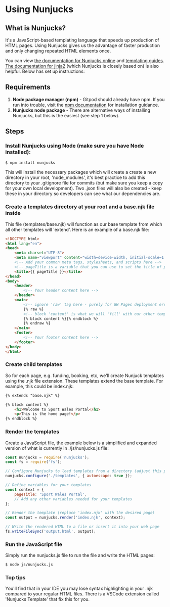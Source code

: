 # Using Nunjucks

## What is Nunjucks? 

It's a JavaScript-based templating language that speeds up production of HTML pages. Using Nunjucks gives us the advantage of faster production and only changing repeated HTML elements once.

You can view [the documentation for Nunjucks online](https://mozilla.github.io/nunjucks/) and [templating guides](https://mozilla.github.io/nunjucks/templating.html). [The documentation for jinja2](https://jinja.palletsprojects.com/en/3.1.x/templates/#) (which Nunjucks is closely based on) is also helpful. Below has set up instructions:

## Requirements

1. **Node package manager (npm)** - Gitpod should already have npm. If you run into trouble, visit the [npm documentation](https://www.npmjs.com/) for installation guidance.
2. **Nunjucks node package** - There are alternative ways of installing Nunjucks, but this is the easiest (see step 1 below).

## Steps

### Install Nunjucks using Node (make sure you have Node installed):
```markdown
$ npm install nunjucks
```
This will install the necessary packages which will create a create a new directory in your root, 'node_modules', it's best practice to add this directory to your .gitignore file for commits (but make sure you keep a copy for your own local development). Two .json files will also be created - keep these in your directory so developers can see what our dependencies are.

### Create a templates directory at your root and a base.njk file inside

This file (templates/base.njk) will function as our base template from which all other templates will 'extend'. Here is an example of a base.njk file:
```html
<!DOCTYPE html>
<html lang="en">
<head>
    <meta charset="UTF-8">
    <meta name="viewport" content="width=device-width, initial-scale=1.0">
    <!-- Add your common meta tags, stylesheets, and scripts here -->
    <!-- pageTitle is a variable that you can use to set the title of pages -->
    <title>{{ pageTitle }}</title>
</head>
<body>
    <header>
        <!-- Your header content here -->
    </header>
    <main>
        <!-- ignore 'raw' tag here - purely for GH Pages deployment error handling --->
        {% raw %}
        <!-- block 'content' is what we will 'fill' with our other templates -->
        {% block content %}{% endblock %}
        {% endraw %}
    </main>
    <footer>
        <!-- Your footer content here -->
    </footer>
</body>
</html>

```
### Create child templates

So for each page, e.g. funding, booking, etc, we'll create Nunjuck templates using the .njk file extension. These templates extend the base template. For example, this could be index.njk:
```html
{% extends "base.njk" %}

{% block content %}
    <h1>Welcome to Sport Wales Portal</h1>
    <p>This is the home page!</p>
{% endblock %}

```

### Render the templates

Create a JavaScript file, the example below is a simplified and expanded version of what is currently in ./js/nunjucks.js file: 
```javascript
const nunjucks = require('nunjucks');
const fs = require('fs');

// Configure Nunjucks to load templates from a directory (adjust this path)
nunjucks.configure('./templates', { autoescape: true });

// Define variables for your templates
const context = {
    pageTitle: 'Sport Wales Portal',
    // Add any other variables needed for your templates
};

// Render the template (replace 'index.njk' with the desired page)
const output = nunjucks.render('index.njk', context);

// Write the rendered HTML to a file or insert it into your web page
fs.writeFileSync('output.html', output);
```

### Run the JavaScript file
Simply run the nunjucks.js file to run the file and write the HTML pages:
```markdown
$ node js/nunjucks.js
``` 

### Top tips
You'll find that in your IDE you may lose syntax highlighting in your .njk compared to your regular HTML files. There is a VSCode extension called 'Nunjucks Template' that fix this for you.